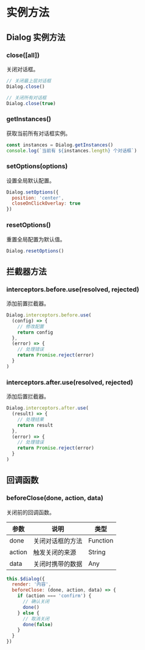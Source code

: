 # 实例方法

## Dialog 实例方法

### close([all])

关闭对话框。

```js
// 关闭最上层对话框
Dialog.close()

// 关闭所有对话框
Dialog.close(true)
```

### getInstances()

获取当前所有对话框实例。

```js
const instances = Dialog.getInstances()
console.log(`当前有 ${instances.length} 个对话框`)
```

### setOptions(options)

设置全局默认配置。

```js
Dialog.setOptions({
  position: 'center',
  closeOnClickOverlay: true
})
```

### resetOptions()

重置全局配置为默认值。

```js
Dialog.resetOptions()
```

## 拦截器方法

### interceptors.before.use(resolved, rejected)

添加前置拦截器。

```js
Dialog.interceptors.before.use(
  (config) => {
    // 修改配置
    return config
  },
  (error) => {
    // 处理错误
    return Promise.reject(error)
  }
)
```

### interceptors.after.use(resolved, rejected)

添加后置拦截器。

```js
Dialog.interceptors.after.use(
  (result) => {
    // 处理结果
    return result
  },
  (error) => {
    // 处理错误
    return Promise.reject(error)
  }
)
```

## 回调函数

### beforeClose(done, action, data)

关闭前的回调函数。

| 参数 | 说明 | 类型 |
|------|------|------|
| done | 关闭对话框的方法 | Function |
| action | 触发关闭的来源 | String |
| data | 关闭时携带的数据 | Any |

```js
this.$dialog({
  render: '内容',
  beforeClose: (done, action, data) => {
    if (action === 'confirm') {
      // 确认关闭
      done()
    } else {
      // 取消关闭
      done(false)
    }
  }
})
``` 